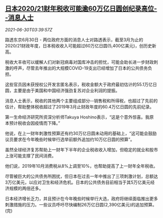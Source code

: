 <!--1625025663000-->
[日本2020/21财年税收可能逾60万亿日圆创纪录高位--消息人士](https://cn.reuters.com/article/japan-2021-record-tax-revenue-0630-idCNKCS2E60B4)
------

<div><i>2021-06-30T03:39:57Z</i></div><p>路透东京6月30日 - 两位政府方面的消息人士对路透表示，截至3月为止的2020/21财政年度，日本税收收入可能超过60万亿日圆(5,400亿美元)，创历史新高。</p><p>税收大丰收可以缓解人们对新冠病毒对国库冲击的担忧，可能会助长进一步财政刺激的呼声，尽管去年推出的大规模COVID-19支出已经增加了日本的公共债务负担。</p><p>这些官员因未获授权公开发言匿名表示，税收金额大于政府最初估计的55.1万亿日圆，主要是由于美国和中国经济强劲复苏对企业利润的提振。</p><p>消息人士表示，税收的其他两个主要组成部分--销售税和所得税，也超过了先前的估计，帮助整体税收超过了2019年3月止财政年度的60.4万亿日圆的先前纪录。</p><p>第一生命经济研究所资深分析师Takuya Hoshino表示，“这是个意外惊喜。我原本预计税收会因疫情而下降。”</p><p>他说，在上一财年刺激性预算还有约30万亿日圆未动用的基础上，“这可能会鼓励议员要求在今年晚些时候举行选举前额外追加约10万亿日圆的预算”。</p><p>虽然全球经济复苏帮助上一财年下半年的企业税收收入增加，但稳定的就业和股市上涨可能支撑了民间消费。</p><p>他们说，2019年10月消费税从8%上调至10%，也帮助提高了上一财年全年税收。</p><p>尽管被巨大的公共债务所困扰，但日本在过去一年中推出了三项刺激计划，总额达3万亿美元，以应对卫生和经济危机。日本的公共债务目前相当于其5万亿美元经济规模的两倍还多。</p><p>日本经济增长乏力，并且预计在今年晚些时候举行大选，政府将继续面临推出更多刺激措施的压力。一些议员呼吁尽快编制26万亿日圆(2,390亿美元)的追加预算。(完)</p>
